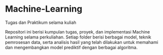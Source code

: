 # Machine-Learning

Tugas dan Praktikum selama kuliah 

Repositori ini berisi kumpulan tugas, proyek, dan implementasi Machine Learning selama perkuliahan. Setiap folder berisi berbagai model, teknik pemrosesan data, serta analisis hasil yang telah dilakukan untuk memahami dan mengembangkan model prediktif dengan berbagai algoritma.  
